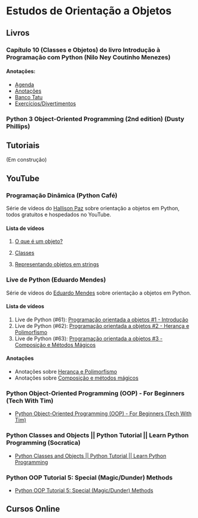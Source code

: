 # Estudos de Orientação a Objetos

## Livros

### Capítulo 10 (Classes e Objetos) do livro Introdução à Programação com Python (Nilo Ney Coutinho Menezes)

#### Anotações:

* [Agenda](https://github.com/guiemi-learning-center/Learning-OOP/blob/master/livro-python-menezes/cap-10_classes_objetos/agenda/agenda.py)
* [Anotações](https://github.com/guiemi-learning-center/Learning-OOP/tree/master/livro-python-menezes/cap-10_classes_objetos/anotacoes)
* [Banco Tatu](https://github.com/guiemi-learning-center/Learning-OOP/tree/master/livro-python-menezes/cap-10_classes_objetos/banco_tatu)
* [Exercícios/Divertimentos](https://github.com/guiemi-learning-center/Learning-OOP/tree/master/livro-python-menezes/cap-10_classes_objetos/divertimentos)

### Python 3 Object-Oriented Programming (2nd edition) (Dusty Phillips)

## Tutoriais
(Em construção)


## YouTube
### Programação Dinâmica (Python Café)

Série de vídeos do [Hallison Paz](https://hallisonpaz.com.br/) sobre orientação a objetos em Python, todos gratuitos e hospedados no YouTube.

#### Lista de vídeos

1. [O que é um objeto?](https://www.youtube.com/watch?v=gJC02P6jkRM)

2. [Classes](https://www.youtube.com/watch?v=9nWMXIXNGdU&t=1814s)

3. [Representando objetos em strings](https://www.youtube.com/watch?v=ei9-eCyon7I&t=5s)

### Live de Python (Eduardo Mendes)

Série de vídeos do [Eduardo Mendes](https://github.com/dunossauro) sobre orientação a objetos em Python.

#### Lista de vídeos

1. Live de Python (\#61): [Programação orientada a objetos \#1 - Introdução](https://www.youtube.com/watch?v=BALM_oJcJL4&t=1s)
2. Live de Python (#62): [Programação orientada a objetos #2 - Herança e Polimorfismo](https://youtu.be/xWTNoTtA9V8?list=PLOQgLBuj2-3L_L6ahsBVA_SzuGtKre3OK)
3. Live de Python (#63): [Programação orientada a objetos #3 - Composição e Métodos Mágicos](https://www.youtube.com/watch?v=MYaXUrmvrho&list=PLOQgLBuj2-3L_L6ahsBVA_SzuGtKre3OK&index=3)

#### Anotações
   * Anotações sobre [Herança e Polimorfismo](https://github.com/guiemi-learning-center/Learning-OOP/blob/master/live_de_python/2_heranca_polimorfismo.py)
   * Anotações sobre [Composição e métodos mágicos](https://github.com/guiemi-learning-center/Learning-OOP/blob/master/live_de_python/3_composicao_metodos_magicos.py)

### Python Object-Oriented Programming (OOP) - For Beginners (Tech With Tim)

* [Python Object-Oriented Programming (OOP) - For Beginners (Tech With Tim)](https://www.youtube.com/watch?v=JeznW_7DlB0)

### Python Classes and Objects || Python Tutorial || Learn Python Programming (Socratica)

* [Python Classes and Objects || Python Tutorial || Learn Python Programming](https://www.youtube.com/watch?v=apACNr7DC_s) 

### Python OOP Tutorial 5: Special (Magic/Dunder) Methods

* [Python OOP Tutorial 5: Special (Magic/Dunder) Methods](https://www.youtube.com/watch?v=3ohzBxoFHAY&list=PL-osiE80TeTsqhIuOqKhwlXsIBIdSeYtc&index=5)

## Cursos Online
